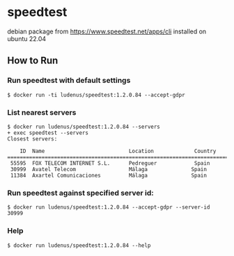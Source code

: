 # speedtest
debian package from https://www.speedtest.net/apps/cli installed on ubuntu 22.04

## How to Run

### Run speedtest with default settings
```
$ docker run -ti ludenus/speedtest:1.2.0.84 --accept-gdpr
```

### List nearest servers
```
$ docker run ludenus/speedtest:1.2.0.84 --servers
+ exec speedtest --servers
Closest servers:

    ID  Name                           Location             Country
==============================================================================
 55595  FOX TELECOM INTERNET S.L.      Pedreguer            Spain
 30999  Avatel Telecom                 Málaga              Spain
 11384  Axartel Comunicaciones         Málaga              Spain
```

### Run speedtest against specified server id:
```
$ docker run ludenus/speedtest:1.2.0.84 --accept-gdpr --server-id 30999
```

### Help
```
$ docker run ludenus/speedtest:1.2.0.84 --help
```